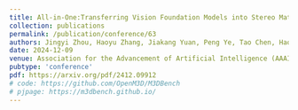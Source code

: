 ```yaml
---
title: All-in-One:Transferring Vision Foundation Models into Stereo Matching
collection: publications
permalink: /publication/conference/63
authors: Jingyi Zhou, Haoyu Zhang, Jiakang Yuan, Peng Ye, Tao Chen, Hao Jiang, Meiya Chen, Yangyang Zhang
date: 2024-12-09
venue: Association for the Advancement of Artificial Intelligence (AAAI)
pubtype: 'conference'
pdf: https://arxiv.org/pdf/2412.09912
# code: https://github.com/OpenM3D/M3DBench
# pjpage: https://m3dbench.github.io/
---
```


<!-- paperurl: 'http://academicpages.github.io/files/paper1.pdf'
citation: 'Your Name, You. (2009). &quot;Paper Title Number 1.&quot; <i>Journal 1</i>. 1(1).' -->
<!-- [Download paper here](http://academicpages.github.io/files/paper1.pdf) -->
